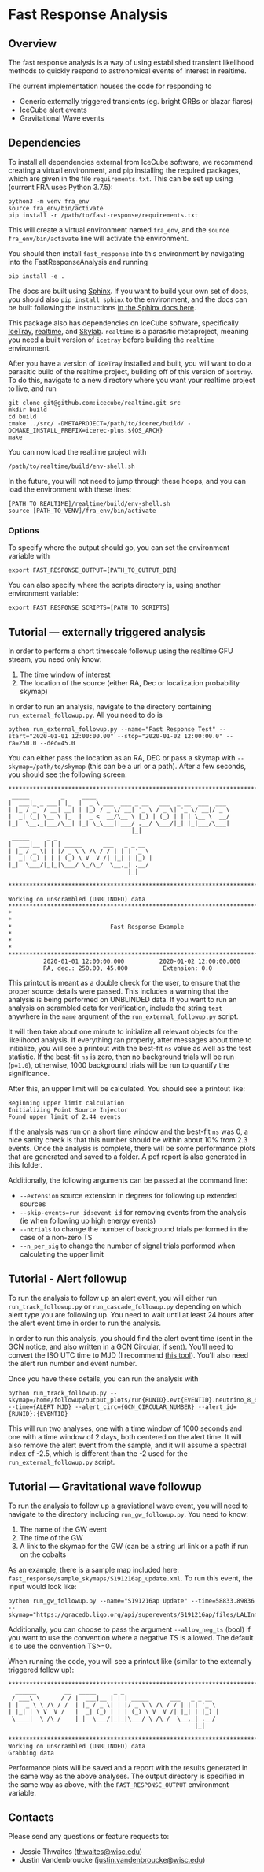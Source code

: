 # Fast Response Analysis

## Overview 
The fast response analysis is a way of using established transient likelihood methods to quickly respond to astronomical events of interest in realtime. 

The current implementation houses the code for responding to 
* Generic externally triggered transients (eg. bright GRBs or blazar flares)
* IceCube alert events
* Gravitational Wave events

## Dependencies
To install all dependencies external from IceCube software, we recommend creating a virtual environment, and pip installing the required packages, which are given in the file `requirements.txt`. This can be set up using (current FRA uses Python 3.7.5):

```console
python3 -m venv fra_env
source fra_env/bin/activate
pip install -r /path/to/fast-response/requirements.txt
```

This will create a virtual environment named `fra_env`, and the `source fra_env/bin/activate` line will activate the environment.

You should then install `fast_response` into this environment by navigating into the FastResponseAnalysis and running

```console
pip install -e .
```

The docs are built using [Sphinx](https://www.sphinx-doc.org/en/master/). If you want to build your own set of docs, you should also `pip install sphinx` to the environment, and the docs can be built following the instructions [in the Sphinx docs here](https://www.sphinx-doc.org/en/master/usage/quickstart.html#running-the-build).


This package also has dependencies on IceCube software, specifically [IceTray](https://github.com/icecube/icetray), [realtime](https://github.com/icecube/realtime), and [Skylab](https://github.com/icecube/skylab). `realtime` is a parasitic metaproject, meaning you need a built version of `icetray` before building the `realtime` environment. 

After you have a version of `IceTray` installed and built, you will want to do a parasitic build of the realtime project, building off of this version of `icetray`. To do this, navigate to a new directory where you want your realtime project to live, and run

```console
git clone git@github.com:icecube/realtime.git src
mkdir build
cd build
cmake ../src/ -DMETAPROJECT=/path/to/icerec/build/ -DCMAKE_INSTALL_PREFIX=icerec-plus.${OS_ARCH}
make
```

You can now load the realtime project with 
```console
/path/to/realtime/build/env-shell.sh
```

In the future, you will not need to jump through these hoops, and you can load the environment with these lines:

```console
[PATH_TO_REALTIME]/realtime/build/env-shell.sh
source [PATH_TO_VENV]/fra_env/bin/activate
```

### Options
To specify where the output should go, you can set the environment variable with 
```console
export FAST_RESPONSE_OUTPUT=[PATH_TO_OUTPUT_DIR]
```

You can also specify where the scripts directory is, using another environment variable:
```console
export FAST_RESPONSE_SCRIPTS=[PATH_TO_SCRIPTS]
```

## Tutorial — externally triggered analysis
In order to perform a short timescale followup using the realtime GFU stream, you need only know:

1. The time window of interest
2. The location of the source (either RA, Dec or localization probability skymap)

In order to run an analysis, navigate to the directory containing `run_external_followup.py`. All you need to do is
```console
python run_external_followup.py --name="Fast Response Test" --start="2020-01-01 12:00:00.00" --stop="2020-01-02 12:00:00.0" --ra=250.0 --dec=45.0
```
You can either pass the location as an RA, DEC or pass a skymap with `--skymap=/path/to/skymap` (this can be a url or a path). After a few seconds, you should see the following screen:

```
********************************************************************************
 _____         _     ____                                      
|  ___|_ _ ___| |_  |  _ \ ___  ___ _ __   ___  _ __  ___  ___ 
| |_ / _` / __| __| | |_) / _ \/ __| '_ \ / _ \| '_ \/ __|/ _ \
|  _| (_| \__ \ |_  |  _ <  __/\__ \ |_) | (_) | | | \__ \  __/
|_|  \__,_|___/\__| |_| \_\___||___/ .__/ \___/|_| |_|___/\___|
                                   |_|                         
 _____     _ _                           
|  ___|__ | | | _____      ___   _ _ __  
| |_ / _ \| | |/ _ \ \ /\ / / | | | '_ \ 
|  _| (_) | | | (_) \ V  V /| |_| | |_) |
|_|  \___/|_|_|\___/ \_/\_/  \__,_| .__/ 
                                  |_|    

********************************************************************************

Working on unscrambled (UNBLINDED) data
********************************************************************************
*                                                                              *
*                            Fast Response Example                             *
*                                                                              *
********************************************************************************
          2020-01-01 12:00:00.000          2020-01-02 12:00:00.000
          RA, dec.: 250.00, 45.000          Extension: 0.0
```
This printout is meant as a double check for the user, to ensure that the proper source details were passed. This includes a warning that the analysis is being performed on UNBLINDED data. If you want to run an analysis on scrambled data for verification, include the string `test` anywhere in the `name` argument of the `run_external_followup.py` script.

It will then take about one minute to initialize all relevant objects for the likelihood analysis. If everything ran properly, after messages about time to initialize, you will see a printout with the best-fit `ns` value as well as the test statistic. If the best-fit `ns` is zero, then no background trials will be run (`p=1.0`), otherwise, 1000 background trials will be run to quantify the significance. 

After this, an upper limit will be calculated. You should see a printout like:
```
Beginning upper limit calculation
Initializing Point Source Injector
Found upper limit of 2.44 events
``` 

If the analysis was run on a short time window and the best-fit `ns` was 0, a nice sanity check is that this number should be within about 10% from 2.3 events. Once the analysis is complete, there will be some performance plots that are generated and saved to a folder. A pdf report is also generated in this folder.

Additionally, the following arguments can be passed at the command line:
* `--extension` source extension in degrees for following up extended sources
* `--skip-events=run_id:event_id` for removing events from the analysis (ie when following up high energy events)
* `--ntrials` to change the number of background trials performed in the case of a non-zero TS
* `--n_per_sig` to change the number of signal trials performed when calculating the upper limit

## Tutorial - Alert followup
To run the analysis to follow up an alert event, you will either run `run_track_followup.py` or `run_cascade_followup.py` depending on which alert type you are following up. You need to wait until at least 24 hours after the alert event time in order to run the analysis.

In order to run this analysis, you should find the alert event time (sent in the GCN notice, and also written in a GCN Circular, if sent). You'll need to convert the ISO UTC time to MJD (I recommend [this tool](https://heasarc.gsfc.nasa.gov/cgi-bin/Tools/xTime/xTime.pl)). You'll also need the alert run number and event number. 

Once you have these details, you can run the analysis with

```console
python run_track_followup.py --skymap=/home/followup/output_plots/run{RUNID}.evt{EVENTID}.neutrino_8_64_512_1024.skymap_nside_1024.fits.gz --time={ALERT_MJD} --alert_circ={GCN_CIRCULAR_NUMBER} --alert_id={RUNID}:{EVENTID}
```

This will run two analyses, one with a time window of 1000 seconds and one with a time window of 2 days, both centered on the alert time. It will also remove the alert event from the sample, and it will assume a spectral index of -2.5, which is different than the -2 used for the `run_external_followup.py` script.

## Tutorial — Gravitational wave followup
To run the analysis to follow up a graviational wave event, you will need to navigate to the directory including `run_gw_followup.py`. You need to know:
1. The name of the GW event
2. The time of the GW
3. A link to the skymap for the GW (can be a string url link or a path if run on the cobalts

As an example, there is a sample map included here: `fast_response/sample_skymaps/S191216ap_update.xml`. To run this event, the input would look like:
```console
python run_gw_followup.py --name="S191216ap Update" --time=58833.89836 --skymap="https://gracedb.ligo.org/api/superevents/S191216ap/files/LALInference.fits.gz,0"
```
Additionally, you can choose to pass the argument `--allow_neg_ts` (bool) if you want to use the convention where a negative TS is allowed. The default is to use the convention TS>=0.

When running the code, you will see a printout like (similar to the externally triggered follow up):
```
********************************************************************************
  ______        __  _____     _ _                           
 / ___\ \      / / |  ___|__ | | | _____      ___   _ _ __  
| |  _ \ \ /\ / /  | |_ / _ \| | |/ _ \ \ /\ / / | | | '_ \ 
| |_| | \ V  V /   |  _| (_) | | | (_) \ V  V /| |_| | |_) |
 \____|  \_/\_/    |_|  \___/|_|_|\___/ \_/\_/  \__,_| .__/ 
                                                     |_|    

********************************************************************************
Working on unscrambled (UNBLINDED) data
Grabbing data
```

Performance plots will be saved and a report with the results generated in the same way as the above analyses. The output directory is specified in the same way as above, with the `FAST_RESPONSE_OUTPUT` environment variable.

## Contacts
Please send any questions or feature requests to:
* Jessie Thwaites (thwaites@wisc.edu)
* Justin Vandenbroucke (justin.vandenbroucke@wisc.edu)
